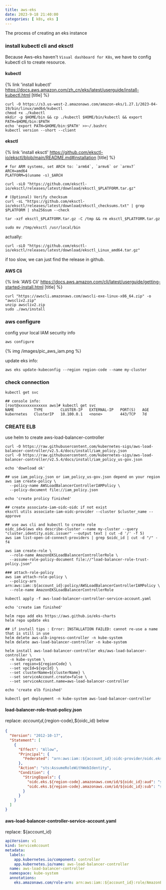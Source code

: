 ```yaml
---
title: aws-eks
date: 2023-9-18 21:40:00
categories: [ k8s, eks ]
---
```


The process of creating an eks instance

### install kubectl cli and eksctl

Because Aws-eks haven't `Visual dashboard for K8s`,
we have to config kubectl cli to create resource.

#### kubectl

{% link 'install kubectl' https://docs.aws.amazon.com/zh_cn/eks/latest/userguide/install-kubectl.html [title] %}

```shell
curl -O https://s3.us-west-2.amazonaws.com/amazon-eks/1.27.1/2023-04-19/bin/linux/amd64/kubectl
chmod +x ./kubectl
mkdir -p $HOME/bin && cp ./kubectl $HOME/bin/kubectl && export PATH=$HOME/bin:$PATH
echo 'export PATH=$HOME/bin:$PATH' >>~/.bashrc
kubectl version --short --client
```

#### eksctl

{% link 'install eksctl' https://github.com/eksctl-io/eksctl/blob/main/README.md#installation [title] %}

```shell
# for ARM systems, set ARCH to: `arm64`, `armv6` or `armv7`
ARCH=amd64
PLATFORM=$(uname -s)_$ARCH

curl -sLO "https://github.com/eksctl-io/eksctl/releases/latest/download/eksctl_$PLATFORM.tar.gz"

# (Optional) Verify checksum
curl -sL "https://github.com/eksctl-io/eksctl/releases/latest/download/eksctl_checksums.txt" | grep $PLATFORM | sha256sum --check

tar -xzf eksctl_$PLATFORM.tar.gz -C /tmp && rm eksctl_$PLATFORM.tar.gz

sudo mv /tmp/eksctl /usr/local/bin

```

actually:

```shell
curl -sLO "https://github.com/eksctl-io/eksctl/releases/latest/download/eksctl_Linux_amd64.tar.gz"
```

if too slow, we can just find the release in github.

#### AWS Cli

{% link 'AWS Cli' https://docs.aws.amazon.com/cli/latest/userguide/getting-started-install.html [title] %}

```shell
curl "https://awscli.amazonaws.com/awscli-exe-linux-x86_64.zip" -o "awscliv2.zip"
unzip awscliv2.zip
sudo ./aws/install

```

### aws configure

config your local IAM security info

```shell
aws configure
```

{% img /images/pic_aws_iam.png %}

update eks info:

```shell
aws eks update-kubeconfig --region region-code --name my-cluster

```

### check connection

```shell
kubectl get svc

## console info:
[root@xxxxxxxxxxxxx aws]# kubectl get svc
NAME         TYPE        CLUSTER-IP   EXTERNAL-IP   PORT(S)   AGE
kubernetes   ClusterIP   10.100.0.1   <none>        443/TCP   7d
```

### CREATE ELB

use helm to create aws-load-balancer-controller

```shell
curl -O https://raw.githubusercontent.com/kubernetes-sigs/aws-load-balancer-controller/v2.5.4/docs/install/iam_policy.json
curl -O https://raw.githubusercontent.com/kubernetes-sigs/aws-load-balancer-controller/v2.5.4/docs/install/iam_policy_us-gov.json

echo 'download ok'

## use iam_policy.json or iam_policy_us-gov.json depend on your region
aws iam create-policy \
  --policy-name AWSLoadBalancerControllerIAMPolicy \
  --policy-document file://iam_policy.json

echo 'create prolicy finished'

## create associate-iam-oidc-oidc if not exist
eksctl utils associate-iam-oidc-provider --cluster $cluster_name --approve

## use aws cli and kubectl to create role
oidc_id=$(aws eks describe-cluster --name my-cluster --query "cluster.identity.oidc.issuer" --output text | cut -d '/' -f 5)
aws iam list-open-id-connect-providers | grep $oidc_id | cut -d "/" -f4

aws iam create-role \
  --role-name AmazonEKSLoadBalancerControllerRole \
  --assume-role-policy-document file://"load-balancer-role-trust-policy.json"

### attach-role-policy
aws iam attach-role-policy \
  --policy-arn arn:aws:iam::${account_id}:policy/AWSLoadBalancerControllerIAMPolicy \
  --role-name AmazonEKSLoadBalancerControllerRole

kubectl apply -f aws-load-balancer-controller-service-account.yaml

echo 'create iam finished'

helm repo add eks https://aws.github.io/eks-charts
helm repo update eks

## if install tips : Error: INSTALLATION FAILED: cannot re-use a name that is still in use
helm delete aws-alb-ingress-controller -n kube-system
helm delete aws-load-balancer-controller -n kube-system

helm install aws-load-balancer-controller eks/aws-load-balancer-controller \
  -n kube-system \
  --set region=${regionCode} \
  --set vpcId=${vpcId} \
  --set clusterName=${clusterName} \
  --set serviceAccount.create=false \
  --set serviceAccount.name=aws-load-balancer-controller

echo 'create elb finished'

kubectl get deployment -n kube-system aws-load-balancer-controller

```

#### load-balancer-role-trust-policy.json

replace: ${account_id},${region-code},${oidc_id} below

```json
{
  "Version": "2012-10-17",
  "Statement": [
    {
      "Effect": "Allow",
      "Principal": {
        "Federated": "arn:aws:iam::${account_id}:oidc-provider/oidc.eks.${region-code}.amazonaws.com/id/${oidc_id}"
      },
      "Action": "sts:AssumeRoleWithWebIdentity",
      "Condition": {
        "StringEquals": {
          "oidc.eks.${region-code}.amazonaws.com/id/${oidc_id}:aud": "sts.amazonaws.com",
          "oidc.eks.${region-code}.amazonaws.com/id/${oidc_id}:sub": "system:serviceaccount:kube-system:aws-load-balancer-controller"
        }
      }
    }
  ]
}
```

#### aws-load-balancer-controller-service-account.yaml

replace: ${account_id}

```yaml
apiVersion: v1
kind: ServiceAccount
metadata:
  labels:
    app.kubernetes.io/component: controller
    app.kubernetes.io/name: aws-load-balancer-controller
  name: aws-load-balancer-controller
  namespace: kube-system
  annotations:
    eks.amazonaws.com/role-arn: arn:aws:iam::${account_id}:role/AmazonEKSLoadBalancerControllerRole
```